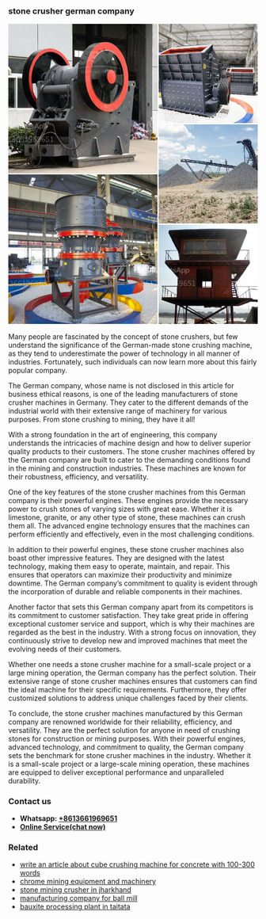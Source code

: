 <h3>stone crusher german company</h3><img src='1702950525.jpg' alt=''><p>Many people are fascinated by the concept of stone crushers, but few understand the significance of the German-made stone crushing machine, as they tend to underestimate the power of technology in all manner of industries. Fortunately, such individuals can now learn more about this fairly popular company.</p><p>The German company, whose name is not disclosed in this article for business ethical reasons, is one of the leading manufacturers of stone crusher machines in Germany. They cater to the different demands of the industrial world with their extensive range of machinery for various purposes. From stone crushing to mining, they have it all!</p><p>With a strong foundation in the art of engineering, this company understands the intricacies of machine design and how to deliver superior quality products to their customers. The stone crusher machines offered by the German company are built to cater to the demanding conditions found in the mining and construction industries. These machines are known for their robustness, efficiency, and versatility.</p><p>One of the key features of the stone crusher machines from this German company is their powerful engines. These engines provide the necessary power to crush stones of varying sizes with great ease. Whether it is limestone, granite, or any other type of stone, these machines can crush them all. The advanced engine technology ensures that the machines can perform efficiently and effectively, even in the most challenging conditions.</p><p>In addition to their powerful engines, these stone crusher machines also boast other impressive features. They are designed with the latest technology, making them easy to operate, maintain, and repair. This ensures that operators can maximize their productivity and minimize downtime. The German company’s commitment to quality is evident through the incorporation of durable and reliable components in their machines.</p><p>Another factor that sets this German company apart from its competitors is its commitment to customer satisfaction. They take great pride in offering exceptional customer service and support, which is why their machines are regarded as the best in the industry. With a strong focus on innovation, they continuously strive to develop new and improved machines that meet the evolving needs of their customers.</p><p>Whether one needs a stone crusher machine for a small-scale project or a large mining operation, the German company has the perfect solution. Their extensive range of stone crusher machines ensures that customers can find the ideal machine for their specific requirements. Furthermore, they offer customized solutions to address unique challenges faced by their clients.</p><p>To conclude, the stone crusher machines manufactured by this German company are renowned worldwide for their reliability, efficiency, and versatility. They are the perfect solution for anyone in need of crushing stones for construction or mining purposes. With their powerful engines, advanced technology, and commitment to quality, the German company sets the benchmark for stone crusher machines in the industry. Whether it is a small-scale project or a large-scale mining operation, these machines are equipped to deliver exceptional performance and unparalleled durability.</p><h3>Contact us</h3><ul><li><strong>Whatsapp:&nbsp;<a href="https://wa.me/8613661969651">+8613661969651</a></strong></li><li><a href="https://swt.shibang-china.com/?git&amp;zhl&amp;stone crusher german company"><strong>Online Service(chat now)</strong></a></li></ul><h3>Related</h3><ul><li><a href='write an article about cube crushing machine for concrete with 100300 words.md'>write an article about cube crushing machine for concrete with 100-300 words</a></li><li><a href='chrome mining equipment and machinery.md'>chrome mining equipment and machinery</a></li><li><a href='stone mining crusher in jharkhand.md'>stone mining crusher in jharkhand</a></li><li><a href='manufacturing company for ball mill.md'>manufacturing company for ball mill</a></li><li><a href='bauxite processing plant in taitata.md'>bauxite processing plant in taitata</a></li></ul>
